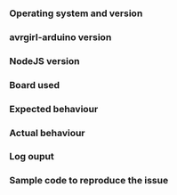 ### Operating system and version
<!--- What OS and OS version are you running? -->


### avrgirl-arduino version
<!--- What version of avrgirl-arduino did you encounter the issue with? -->


### NodeJS version
<!--- What version of NodeJS did you encounter the issue with? -->


### Board used
<!-- What board did you encounter the issue with? -->

### Expected behaviour
<!-- What behaviour did you expect did occur? -->

### Actual behaviour
<!-- What unexpected behaviour occurred? -->

### Log ouput
<!-- Please include any relevant logs or output -->


### Sample code to reproduce the issue
<!-- Please include some sample code to reproduce the issue -->
